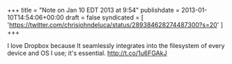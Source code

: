 +++
title = "Note on Jan 10 EDT 2013 at 9:54"
publishdate = 2013-01-10T14:54:06+00:00
draft = false
syndicated = [ 'https://twitter.com/chrisjohndeluca/status/289384628274487300?s=20' ]
+++

I love Dropbox because It seamlessly integrates into the filesystem of every device and OS I use; it's essential. http://t.co/1u6FGAkJ
